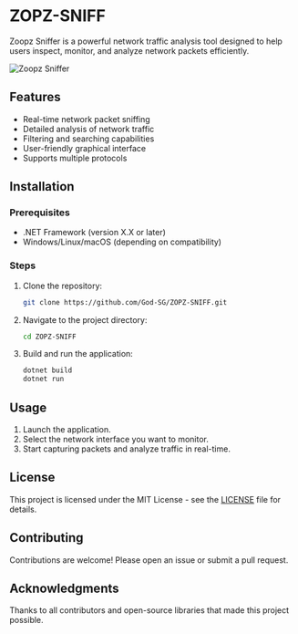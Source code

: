 # ZOPZ-SNIFF

Zoopz Sniffer is a powerful network traffic analysis tool designed to help users inspect, monitor, and analyze network packets efficiently.

![Zoopz Sniffer](https://github.com/user-attachments/assets/72a53c22-fbb3-4278-b4e5-b442e7c885c7)

## Features
- Real-time network packet sniffing
- Detailed analysis of network traffic
- Filtering and searching capabilities
- User-friendly graphical interface
- Supports multiple protocols

## Installation
### Prerequisites
- .NET Framework (version X.X or later)
- Windows/Linux/macOS (depending on compatibility)

### Steps
1. Clone the repository:
   ```sh
   git clone https://github.com/God-SG/ZOPZ-SNIFF.git
   ```
2. Navigate to the project directory:
   ```sh
   cd ZOPZ-SNIFF
   ```
3. Build and run the application:
   ```sh
   dotnet build
   dotnet run
   ```

## Usage
1. Launch the application.
2. Select the network interface you want to monitor.
3. Start capturing packets and analyze traffic in real-time.

## License
This project is licensed under the MIT License - see the [LICENSE](LICENSE) file for details.

## Contributing
Contributions are welcome! Please open an issue or submit a pull request.

## Acknowledgments
Thanks to all contributors and open-source libraries that made this project possible.
